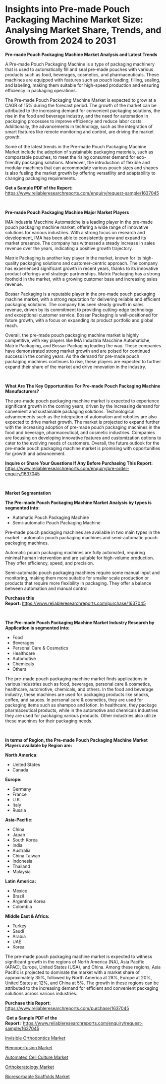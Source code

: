 <p><h1>Insights into Pre-made Pouch Packaging Machine Market Size: Analysing Market Share, Trends, and Growth from 2024 to 2031</h1></p><p><strong>Pre-made Pouch Packaging Machine Market Analysis and Latest Trends</strong></p>
<p><p>A Pre-made Pouch Packaging Machine is a type of packaging machinery that is used to automatically fill and seal pre-made pouches with various products such as food, beverages, cosmetics, and pharmaceuticals. These machines are equipped with features such as pouch loading, filling, sealing, and labeling, making them suitable for high-speed production and ensuring efficiency in packaging operations.</p><p>The Pre-made Pouch Packaging Machine Market is expected to grow at a CAGR of 15% during the forecast period. The growth of the market can be attributed to the increasing demand for convenient packaging solutions, the rise in the food and beverage industry, and the need for automation in packaging processes to improve efficiency and reduce labor costs. Additionally, the advancements in technology, such as the integration of smart features like remote monitoring and control, are driving the market growth.</p><p>Some of the latest trends in the Pre-made Pouch Packaging Machine Market include the adoption of sustainable packaging materials, such as compostable pouches, to meet the rising consumer demand for eco-friendly packaging solutions. Moreover, the introduction of flexible and modular machines that can accommodate various pouch sizes and shapes is also fueling the market growth by offering versatility and adaptability to changing packaging requirements.</p></p>
<p><strong>Get a Sample PDF of the Report:&nbsp;</strong> <a href="https://www.reliableresearchreports.com/enquiry/request-sample/1637045">https://www.reliableresearchreports.com/enquiry/request-sample/1637045</a></p>
<p>&nbsp;</p>
<p><strong>Pre-made Pouch Packaging Machine Major Market Players</strong></p>
<p><p>IMA Industria Macchine Automatiche is a leading player in the pre-made pouch packaging machine market, offering a wide range of innovative solutions for various industries. With a strong focus on research and development, IMA has been able to consistently grow and expand its market presence. The company has witnessed a steady increase in sales revenue over the years, indicating a positive growth trajectory. </p><p>Matrix Packaging is another key player in the market, known for its high-quality packaging solutions and customer-centric approach. The company has experienced significant growth in recent years, thanks to its innovative product offerings and strategic partnerships. Matrix Packaging has a strong foothold in the market, with a growing customer base and increasing sales revenue.</p><p>Bossar Packaging is a reputable player in the pre-made pouch packaging machine market, with a strong reputation for delivering reliable and efficient packaging solutions. The company has seen steady growth in sales revenue, driven by its commitment to providing cutting-edge technology and exceptional customer service. Bossar Packaging is well-positioned for future growth, with a focus on expanding its product portfolio and global reach.</p><p>Overall, the pre-made pouch packaging machine market is highly competitive, with key players like IMA Industria Macchine Automatiche, Matrix Packaging, and Bossar Packaging leading the way. These companies have demonstrated strong market growth and are poised for continued success in the coming years. As the demand for pre-made pouch packaging machines continues to rise, these players are expected to further expand their share of the market and drive innovation in the industry.</p></p>
<p>&nbsp;</p>
<p><strong>What Are The Key Opportunities For Pre-made Pouch Packaging Machine Manufacturers?</strong></p>
<p><p>The pre-made pouch packaging machine market is expected to experience significant growth in the coming years, driven by the increasing demand for convenient and sustainable packaging solutions. Technological advancements such as the integration of automation and robotics are also expected to drive market growth. The market is projected to expand further with the increasing adoption of pre-made pouch packaging machines in the food and beverage, pharmaceutical, and cosmetic industries. Companies are focusing on developing innovative features and customization options to cater to the evolving needs of customers. Overall, the future outlook for the pre-made pouch packaging machine market is promising with opportunities for growth and advancement.</p></p>
<p><strong>Inquire or Share Your Questions If Any Before Purchasing This Report:</strong> <a href="https://www.reliableresearchreports.com/enquiry/pre-order-enquiry/1637045">https://www.reliableresearchreports.com/enquiry/pre-order-enquiry/1637045</a></p>
<p>&nbsp;</p>
<p><strong>Market Segmentation</strong></p>
<p><strong>The Pre-made Pouch Packaging Machine Market Analysis by types is segmented into:</strong></p>
<p><ul><li>Automatic Pouch Packaging Machine</li><li>Semi-automatic Pouch Packaging Machine</li></ul></p>
<p><p>Pre-made pouch packaging machines are available in two main types in the market - automatic pouch packaging machines and semi-automatic pouch packaging machines. </p><p>Automatic pouch packaging machines are fully automated, requiring minimal human intervention and are suitable for high-volume production. They offer efficiency, speed, and precision.</p><p>Semi-automatic pouch packaging machines require some manual input and monitoring, making them more suitable for smaller scale production or products that require more flexibility in packaging. They offer a balance between automation and manual control.</p></p>
<p><strong>Purchase this Report:&nbsp;</strong><a href="https://www.reliableresearchreports.com/purchase/1637045">https://www.reliableresearchreports.com/purchase/1637045</a></p>
<p>&nbsp;</p>
<p><strong>The Pre-made Pouch Packaging Machine Market Industry Research by Application is segmented into:</strong></p>
<p><ul><li>Food</li><li>Beverages</li><li>Personal Care & Cosmetics</li><li>Healthcare</li><li>Automotive</li><li>Chemicals</li><li>Others</li></ul></p>
<p><p>The pre-made pouch packaging machine market finds applications in various industries such as food, beverages, personal care & cosmetics, healthcare, automotive, chemicals, and others. In the food and beverage industry, these machines are used for packaging products like snacks, coffee, and sauces. In personal care & cosmetics, they are used for packaging items such as shampoo and lotion. In healthcare, they package pharmaceutical products, while in the automotive and chemicals industries they are used for packaging various products. Other industries also utilize these machines for their packaging needs.</p></p>
<p>&nbsp;</p>
<p><strong>In terms of Region, the Pre-made Pouch Packaging Machine Market Players available by Region are:</strong></p>
<p>
    <p> <strong> North America: </strong>
        <ul>
            <li>United States</li>
            <li>Canada</li>
        </ul>
        </p> 
    <p> <strong> Europe: </strong>
        <ul>
            <li>Germany</li>
            <li>France</li>
            <li>U.K.</li>
            <li>Italy</li>
            <li>Russia</li>
        </ul>
        </p> 
    <p> <strong> Asia-Pacific: </strong>
        <ul>
            <li>China</li>
            <li>Japan</li>
            <li>South Korea</li>
            <li>India</li>
            <li>Australia</li>
            <li>China Taiwan</li>
            <li>Indonesia</li>
            <li>Thailand</li>
            <li>Malaysia</li>
        </ul>
        </p> 
    <p> <strong> Latin America: </strong>
        <ul>
            <li>Mexico</li>
            <li>Brazil</li>
            <li>Argentina Korea</li>
            <li>Colombia</li>
        </ul>
        </p> 
    <p> <strong> Middle East & Africa: </strong>
        <ul>
            <li>Turkey</li>
            <li>Saudi</li>
            <li>Arabia</li>
            <li>UAE</li>
            <li>Korea</li>
        </ul>
    </p>
    </p>
<p><p>The pre-made pouch packaging machine market is expected to witness significant growth in the regions of North America (NA), Asia Pacific (APAC), Europe, United States (USA), and China. Among these regions, Asia Pacific is projected to dominate the market with a market share of approximately 35%, followed by North America at 28%, Europe at 20%, United States at 12%, and China at 5%. The growth in these regions can be attributed to the increasing demand for efficient and convenient packaging solutions across various industries.</p></p>
<p><strong>Purchase this Report: </strong><a href="https://www.reliableresearchreports.com/purchase/1637045">https://www.reliableresearchreports.com/purchase/1637045</a></p>
<p>&nbsp;<strong>Get a Sample PDF of the Report:&nbsp;&nbsp;</strong><a href="https://www.reliableresearchreports.com/enquiry/request-sample/1637045">https://www.reliableresearchreports.com/enquiry/request-sample/1637045</a></p>
<p><strong></strong></p>
<p><p><a href="https://medium.com/@emilyarnold76/invisible-orthodontics-nbsp-market-focuses-on-market-share-size-and-projected-forecast-till-2031-a97b24955494">Invisible Orthodontics Market</a></p><p><a href="https://medium.com/@dorisstephens14/hemoperfusion-market-outlook-industry-overview-and-forecast-2024-to-2031-f550a880c720">Hemoperfusion Market</a></p><p><a href="https://medium.com/@emilyarnold76/automated-cell-culture-market-size-and-market-trends-complete-industry-overview-2024-to-2031-e48ca6300020">Automated Cell Culture Market</a></p><p><a href="https://medium.com/@dorisstephens14/decoding-orthokeratology-market-metrics-market-share-trends-and-growth-patterns-c23b6a21424c">Orthokeratology Market</a></p><p><a href="https://medium.com/@dorisstephens14/decoding-bioresorbable-scaffolds-market-metrics-market-share-trends-and-growth-patterns-402dc6c6429b">Bioresorbable Scaffolds Market</a></p></p>